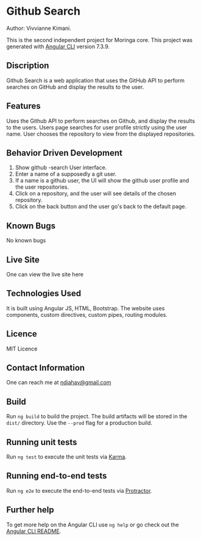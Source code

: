 # Github Search

Author: Vivvianne Kimani.

This is the second independent project for Moringa core. This project was generated with [Angular CLI](https://github.com/angular/angular-cli) version 7.3.9.

## Discription

Github Search is a web application that uses the GitHub API to perform searches on GitHub and display the results to the user.

## Features

Uses the Github API to perform searches on Github, and display the results to the users.
Users page searches for user profile strictly using the user name.
User chooses the repository to view from the displayed repositories.
 ## Behavior Driven Development

 1. Show github -search User interface.
 2. Enter a name of a supposedly a git user.
 3. If a name is a github user, the UI will show the github user profile and the user repositories.
 4. Click on a repository, and the user will see details of the chosen repository.
 5. Click on the back button and the user go's back to the default page.

 ## Known Bugs

 No known bugs

 ## Live Site
 One can view the live site here

 ## Technologies Used
 It is built using Angular JS, HTML, Bootstrap. The website uses components, custom directives, custom pipes, routing modules.

 ## Licence

 MIT Licence

 ## Contact Information
 One can reach me at ndiahav@gmail.com


## Build

Run `ng build` to build the project. The build artifacts will be stored in the `dist/` directory. Use the `--prod` flag for a production build.

## Running unit tests

Run `ng test` to execute the unit tests via [Karma](https://karma-runner.github.io).

## Running end-to-end tests

Run `ng e2e` to execute the end-to-end tests via [Protractor](http://www.protractortest.org/).

## Further help

To get more help on the Angular CLI use `ng help` or go check out the [Angular CLI README](https://github.com/angular/angular-cli/blob/master/README.md).
